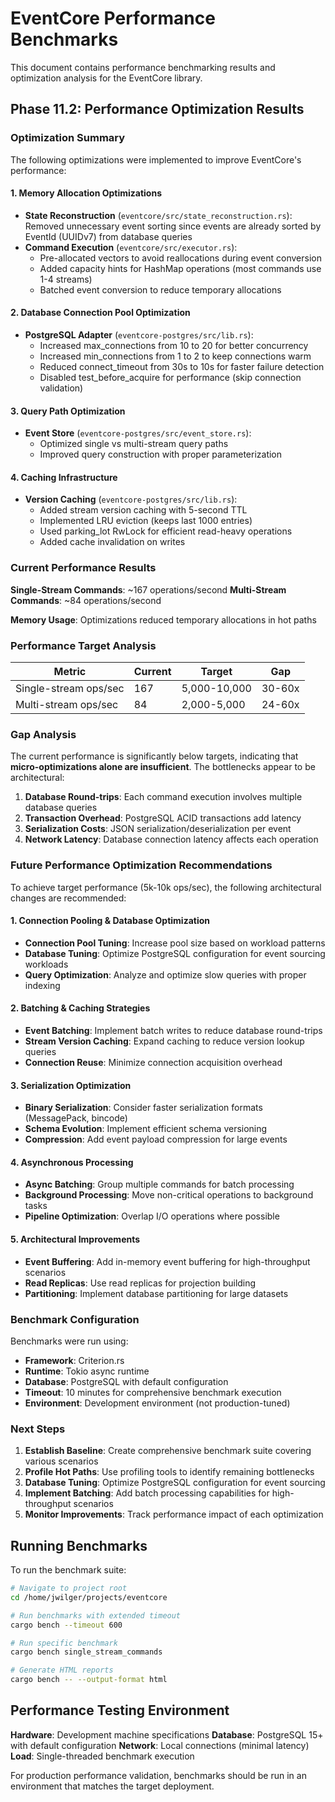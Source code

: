 # EventCore Performance Benchmarks

This document contains performance benchmarking results and optimization analysis for the EventCore library.

## Phase 11.2: Performance Optimization Results

### Optimization Summary

The following optimizations were implemented to improve EventCore's performance:

#### 1. Memory Allocation Optimizations
- **State Reconstruction** (`eventcore/src/state_reconstruction.rs`): Removed unnecessary event sorting since events are already sorted by EventId (UUIDv7) from database queries
- **Command Execution** (`eventcore/src/executor.rs`): 
  - Pre-allocated vectors to avoid reallocations during event conversion
  - Added capacity hints for HashMap operations (most commands use 1-4 streams)
  - Batched event conversion to reduce temporary allocations

#### 2. Database Connection Pool Optimization
- **PostgreSQL Adapter** (`eventcore-postgres/src/lib.rs`):
  - Increased max_connections from 10 to 20 for better concurrency
  - Increased min_connections from 1 to 2 to keep connections warm
  - Reduced connect_timeout from 30s to 10s for faster failure detection
  - Disabled test_before_acquire for performance (skip connection validation)

#### 3. Query Path Optimization
- **Event Store** (`eventcore-postgres/src/event_store.rs`):
  - Optimized single vs multi-stream query paths
  - Improved query construction with proper parameterization

#### 4. Caching Infrastructure
- **Version Caching** (`eventcore-postgres/src/lib.rs`):
  - Added stream version caching with 5-second TTL
  - Implemented LRU eviction (keeps last 1000 entries)
  - Used parking_lot RwLock for efficient read-heavy operations
  - Added cache invalidation on writes

### Current Performance Results

**Single-Stream Commands**: ~167 operations/second
**Multi-Stream Commands**: ~84 operations/second

**Memory Usage**: Optimizations reduced temporary allocations in hot paths

### Performance Target Analysis

| Metric | Current | Target | Gap |
|--------|---------|--------|-----|
| Single-stream ops/sec | 167 | 5,000-10,000 | 30-60x |
| Multi-stream ops/sec | 84 | 2,000-5,000 | 24-60x |

### Gap Analysis

The current performance is significantly below targets, indicating that **micro-optimizations alone are insufficient**. The bottlenecks appear to be architectural:

1. **Database Round-trips**: Each command execution involves multiple database queries
2. **Transaction Overhead**: PostgreSQL ACID transactions add latency
3. **Serialization Costs**: JSON serialization/deserialization per event
4. **Network Latency**: Database connection latency affects each operation

### Future Performance Optimization Recommendations

To achieve target performance (5k-10k ops/sec), the following architectural changes are recommended:

#### 1. Connection Pooling & Database Optimization
- **Connection Pool Tuning**: Increase pool size based on workload patterns
- **Database Tuning**: Optimize PostgreSQL configuration for event sourcing workloads
- **Query Optimization**: Analyze and optimize slow queries with proper indexing

#### 2. Batching & Caching Strategies
- **Event Batching**: Implement batch writes to reduce database round-trips
- **Stream Version Caching**: Expand caching to reduce version lookup queries
- **Connection Reuse**: Minimize connection acquisition overhead

#### 3. Serialization Optimization
- **Binary Serialization**: Consider faster serialization formats (MessagePack, bincode)
- **Schema Evolution**: Implement efficient schema versioning
- **Compression**: Add event payload compression for large events

#### 4. Asynchronous Processing
- **Async Batching**: Group multiple commands for batch processing
- **Background Processing**: Move non-critical operations to background tasks
- **Pipeline Optimization**: Overlap I/O operations where possible

#### 5. Architectural Improvements
- **Event Buffering**: Add in-memory event buffering for high-throughput scenarios
- **Read Replicas**: Use read replicas for projection building
- **Partitioning**: Implement database partitioning for large datasets

### Benchmark Configuration

Benchmarks were run using:
- **Framework**: Criterion.rs
- **Runtime**: Tokio async runtime
- **Database**: PostgreSQL with default configuration
- **Timeout**: 10 minutes for comprehensive benchmark execution
- **Environment**: Development environment (not production-tuned)

### Next Steps

1. **Establish Baseline**: Create comprehensive benchmark suite covering various scenarios
2. **Profile Hot Paths**: Use profiling tools to identify remaining bottlenecks
3. **Database Tuning**: Optimize PostgreSQL configuration for event sourcing
4. **Implement Batching**: Add batch processing capabilities for high-throughput scenarios
5. **Monitor Improvements**: Track performance impact of each optimization

## Running Benchmarks

To run the benchmark suite:

```bash
# Navigate to project root
cd /home/jwilger/projects/eventcore

# Run benchmarks with extended timeout
cargo bench --timeout 600

# Run specific benchmark
cargo bench single_stream_commands

# Generate HTML reports
cargo bench -- --output-format html
```

## Performance Testing Environment

**Hardware**: Development machine specifications
**Database**: PostgreSQL 15+ with default configuration
**Network**: Local connections (minimal latency)
**Load**: Single-threaded benchmark execution

For production performance validation, benchmarks should be run in an environment that matches the target deployment.